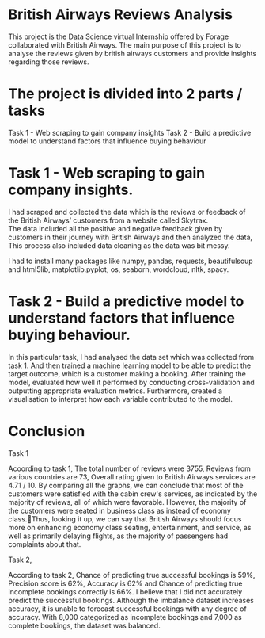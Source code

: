 # British Airways Reviews Analysis
This project is the Data Science virtual Internship offered by Forage collaborated with British Airways. The main purpose of this project is to analyse the reviews given by british airways customers and provide insights regarding those reviews.

# The project is divided into 2 parts / tasks
Task 1 - Web scraping to gain company insights
Task 2 - Build a predictive model to understand factors that influence buying behaviour

# Task 1 - Web scraping to gain company insights.

I had scraped and collected the data which is the reviews or feedback of the British Airways’ customers from a website called Skytrax.  
The data included all the positive and negative feedback given by customers in their journey with British Airways and then analyzed the data, This process also included data cleaning as the data was bit messy.

I had to install many packages like numpy, pandas, requests, beautifulsoup and html5lib, matplotlib.pyplot, os, seaborn, wordcloud, nltk, spacy.

# Task 2 - Build a predictive model to understand factors that influence buying behaviour.

In this particular task, I had analysed the data set which was collected from task 1. And then trained a machine learning model to be able to predict the target outcome, which is a customer making a booking. After training the model, evaluated how well it performed by conducting cross-validation and outputting appropriate evaluation metrics. Furthermore, created a visualisation to interpret how each variable contributed to the model.

# Conclusion 

Task 1

Acoording to task 1, 
The total number of reviews were 3755, Reviews from various countries are 73, Overall rating given to British Airways services are 4.71 / 10.
By comparing all the graphs, we can conclude that most of the customers were satisfied with the cabin crew's services, as indicated by the majority of reviews, all of which were favorable. However, the majority of the customers were seated in business class as instead of economy class.Thus, looking it up, we can say that British Airways should focus more on enhancing economy class seating, entertainment, and service, as well as primarily delaying flights, as the majority of passengers had complaints about that.

Task 2,

According to task 2,
Chance of predicting true successful bookings is 59%, Precision score is 62%, Accuracy is 62% and Chance of predicting true incomplete bookings correctly is 66%.
I believe that I did not accurately predict the successful bookings. Although the imbalance dataset increases accuracy, it is unable to forecast successful bookings with any degree of accuracy. With 8,000 categorized as incomplete bookings and 7,000 as complete bookings, the dataset was balanced.





